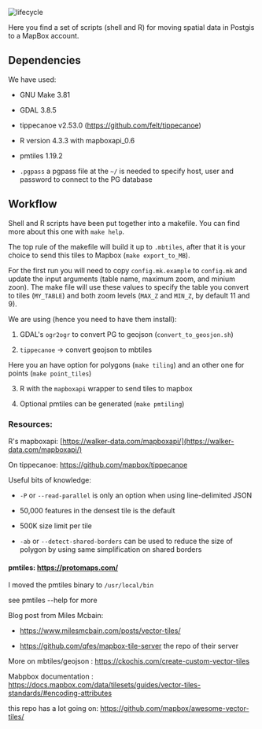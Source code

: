 ![lifecycle](https://img.shields.io/badge/lifecycle-stable-green.svg)

Here you find a set of scripts (shell and R) for moving spatial data in Postgis to a MapBox account. 

## Dependencies

We have used: 

- GNU Make 3.81

- GDAL 3.8.5

- tippecanoe v2.53.0 (https://github.com/felt/tippecanoe)

- R version 4.3.3 with mapboxapi_0.6

- pmtiles 1.19.2

- `.pgpass` a pgpass file at the `~/` is needed to specify host, user and password to connect to the PG database

## Workflow

Shell and R scripts have been put together into a makefile. You can find more about this one with `make help`. 

The top rule of the makefile will build it up to `.mbtiles`, after that it is your choice to send this tiles to Mapbox (`make export_to_MB`). 

For the first run you will need to copy `config.mk.example` to `config.mk` and update the input arguments (table name, maximum zoom, and  minium zoon). 
The make file will use these values to specify the table you convert to tiles (`MY_TABLE`) and both zoom levels (`MAX_Z` and `MIN_Z`, by default 11 and 9). 

We are using (hence you need to have them install):

1.  GDAL's `ogr2ogr` to  convert PG to geojson (`convert_to_geosjon.sh`)

2.  `tippecanoe` -> convert geojson to mbtiles  

Here you an have option for polygons (`make tiling`) and an other one for points (`make point_tiles`) 

3. R with the `mapboxapi` wrapper to send tiles to mapbox

4. Optional pmtiles can be generated (`make pmtiling`) 

### Resources: 

R's mapboxapi: [https://walker-data.com/mapboxapi/](https://walker-data.com/mapboxapi/)

On tippecanoe: https://github.com/mapbox/tippecanoe

Useful bits of knowledge: 

- `-P` or `--read-parallel` is only an option when using line-delimited JSON

- 50,000 features in the densest tile is the default

- 500K size limit per tile

- `-ab` or `--detect-shared-borders` can be used to reduce the size of polygon by using same simplification on shared borders 

#### pmtiles: https://protomaps.com/

I moved the pmtiles binary to `/usr/local/bin` 

see pmtiles --help for more

Blog post from Miles Mcbain: 

- https://www.milesmcbain.com/posts/vector-tiles/

- https://github.com/qfes/mapbox-tile-server the repo of their server 

More on mbtiles/geojson : https://ckochis.com/create-custom-vector-tiles

Mabpbox documentation : https://docs.mapbox.com/data/tilesets/guides/vector-tiles-standards/#encoding-attributes

this repo has a lot going on: https://github.com/mapbox/awesome-vector-tiles/